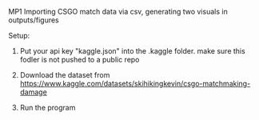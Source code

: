 MP1 Importing CSGO match data via csv, generating two visuals in outputs/figures

Setup: 

1. Put your api key "kaggle.json" into the .kaggle folder. make sure this fodler is not pushed to a public repo

2. Download the dataset from https://www.kaggle.com/datasets/skihikingkevin/csgo-matchmaking-damage

3. Run the program
